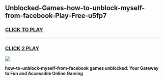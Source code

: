 
## Unblocked-Games-how-to-unblock-myself-from-facebook-Play-Free-u5fp7
<h3>
<a href="https://premium76.site?title=how-to-unblock-myself-from-facebook&ref=10A">CLICK TO PLAY</a></h3>
<hr>

<h3>
<a href="https://premium76.site?title=how-to-unblock-myself-from-facebook&ref=10A">CLICK 2 PLAY</a>
  
</h3>

<a href="https://premium76.site?title=how-to-unblock-myself-from-facebook&ref=10A"><img src="https://clearcache.store/games.png"></a>


**how-to-unblock-myself-from-facebook games unblocked: Your Gateway to Fun and Accessible Online Gaming**
